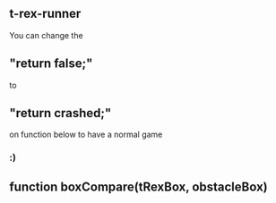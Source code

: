 ## t-rex-runner

<p>You can change the <h2>"return false;"</h2> to <h2>"return crashed;"</h2> on function below to have a normal game</p> <h3>:)</h3>

<h2>function boxCompare(tRexBox, obstacleBox)</h2>


